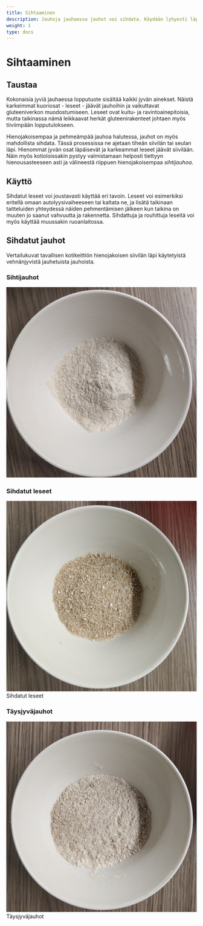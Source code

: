 ```yaml
---
title: Sihtaaminen
description: Jauhoja jauhaessa jauhot voi sihdata. Käydään lyhyesti läpi, mitä tämä tarkoittaa. 
weight: 1
type: docs
---
```


# Sihtaaminen

## Taustaa

Kokonaisia jyviä jauhaessa lopputuote sisältää kaikki jyvän ainekset. 
Näistä karkeimmat kuoriosat - leseet - jäävät jauhoihin ja vaikuttavat gluteeniverkon
muodostumiseen. Leseet ovat kuitu- ja ravintoainepitoisia, mutta taikinassa nämä
leikkaavat herkät gluteenirakenteet johtaen myös tiiviimpään lopputulokseen.

Hienojakoisempaa ja pehmeämpää jauhoa halutessa, jauhot on myös mahdollista 
sihdata. Tässä prosessissa ne ajetaan tiheän siivilän tai seulan läpi. 
Hienommat jyvän osat läpäisevät ja karkeammat leseet jäävät siivilään. Näin
myös kotioloissakin pystyy valmistamaan helposti tiettyyn hienousasteeseen asti ja välineestä riippuen hienojakoisempaa _sihtijauhoa_.

## Käyttö

Sihdatut leseet voi joustavasti käyttää eri tavoin. Leseet voi
esimerkiksi eritellä omaan autolyysivaiheeseen tai kaltata ne, ja lisätä
taikinaan taitteluiden yhteydessä näiden pehmentämisen jälkeen kun taikina
on muuten jo saanut vahvuutta ja rakennetta. Sihdattuja ja rouhittuja
leseitä voi myös käyttää muussakin ruoanlaitossa.

## Sihdatut jauhot

Vertailukuvat tavallisen kotikeittiön hienojakoisen siivilän läpi
käytetyistä vehnänjyvistä jauhetuista jauhoista.

### Sihtijauhot

![](/sihtijauhot.png)

### Sihdatut leseet

![](/sihdatut_leseet.png)
Sihdatut leseet

### Täysjyväjauhot

![](/taysjyvajauhot.png)
Täysjyväjauhot
